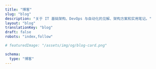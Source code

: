 ```yaml
---
title: "博客"
slug: "blog"
description: "关于 IT 基础架构、DevOps 与自动化的见解、架构方案和实用笔记。"
layout: "blog"
translationKey: "blog"
draft: false
robots: "index,follow"

# featuredImage: "/assets/img/og/blog-card.png"

schema:
  type: "博客"
---
```

